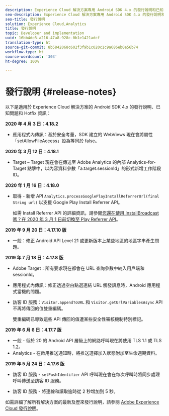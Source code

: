 ```yaml
---
description: Experience Cloud 解決方案專用 Android SDK 4.x 的發行說明和已知問題。
seo-description: Experience Cloud 解決方案專用 Android SDK 4.x 的發行說明和已知問題。
seo-title: 發行說明
solution: Experience Cloud,Analytics
title: 發行說明
topic: Developer and implementation
uuid: 16bb4de8-a216-47a8-928c-0b1e1421adcf
translation-type: ht
source-git-commit: 8b5842068c602f3f9b1c020c1c9a686eb0e56b74
workflow-type: ht
source-wordcount: '303'
ht-degree: 100%

---
```



# 發行說明 {#release-notes}

以下是適用於 Experience Cloud 解決方案的 Android SDK 4.x 的發行說明、已知問題和 Hotfix 資訊：

**2020 年 4 月 3 日：4.18.2**

* 應用程式內傳訊：基於安全考量，SDK 建立的 WebViews 現在會將屬性「setAllowFileAccess」設為等同於 false。

**2020 年 3 月 12 日：4.18.1**

* Target – Target 現在會在傳送至 Adobe Analytics 的內部 Analytics-for-Target 點擊中，以內容資料參數「a.target.sessionId」的形式新增工作階段 ID。

**2020 年 1 月 16 日：4.18.0**

* 取得 - 新增 API `Analytics.processGooglePlayInstallReferrerUrl(final String url)` 以支援 Google Play Install Referrer API。

   如需 Install Referrer API 的詳細資訊，請參閱[您還在使用 InstallBroadcast 嗎？在 2020 年 3 月 1 日前切換至 Play Referrer API](https://android-developers.googleblog.com/2019/11/still-using-installbroadcast-switch-to.html)。

**2019 年 9 月 20 日：4.17.10 版**

* 一般：修正 Android API Level 21 或更新版本上某些地區的地區字串產生問題。

**2019 年 7 月 18 日：4.17.8 版**

* Adobe Target：所有要求現在都會在 URL 查詢參數中納入用戶端和 sessionId。
* 應用程式內傳訊：修正透過空白點選連結 URL 觸發訊息時，Android 應用程式當機的問題。
* 訪客 ID 服務：`Visitor.appendToURL` 和 `Visitor.getUrlVariablesAsync` API 不再將傳回的值雙重編碼。

   雙重編碼已導致這些 API 傳回的值遭某些安全性審核機制特別標記。

**2019 年 6 月 6 日：4.17.7 版**

* 一般 - 低於 20 的 Android API 層級上的網路呼叫現在將使用 TLS 1.1 或 TLS 1.2。
* Analytics - 在啟用推送通知時，將推送選擇加入狀態附加至生命週期資料。

**2019 年 5 月 24 日：4.17.6 版**

* 訪客 ID 服務 - 
   `setPushIdentifier` API 呼叫現在會在每次呼叫時將同步處理呼叫傳送至訪客 ID 服務。

* 訪客 ID 服務 - 將連線和讀取逾時從 2 秒增加到 5 秒。


如需詳細了解所有解決方案的最新及歷來發行說明，請參閱 [Adobe Experience Cloud 發行說明](https://experienceleague.adobe.com/docs/release-notes/experience-cloud/current.html)。
